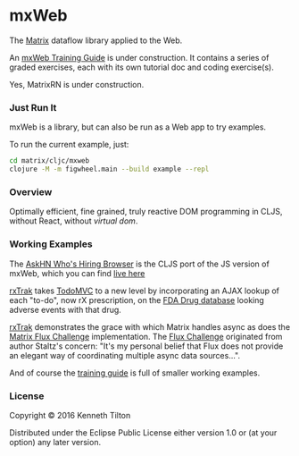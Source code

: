 # mxWeb

The [Matrix](https://github.com/kennytilton/matrix/tree/master/cljs/matrix) dataflow library applied to the Web. 

An [mxWeb Training Guide](https://github.com/kennytilton/mxweb-trainer/wiki) is under construction. It contains a series of graded exercises, each with its own tutorial doc and coding exercise(s).

Yes, MatrixRN is under construction.

### Just Run It

mxWeb is a library, but can also be run as a Web app to try examples.

To run the current example, just:
```bash
cd matrix/cljc/mxweb
clojure -M -m figwheel.main --build example --repl
```

### Overview

Optimally efficient, fine grained, truly reactive DOM programming in CLJS, without React, without _virtual dom_.

### Working Examples

The [AskHN Who's Hiring Browser](https://github.com/kennytilton/matrix/tree/main/cljc/whoshiring) is the CLJS port of the JS version of mxWeb, which you can find [live here](https://kennytilton.github.io/whoishiring/)

[rxTrak](https://github.com/kennytilton/matrix/tree/master/cljs/rxtrak) takes [TodoMVC](https://todomvc.com/) to a new level by incorporating an AJAX lookup of each "to-do", now rX prescription, on the [FDA Drug database](https://open.fda.gov/apis/) looking adverse events with that drug. 

[rxTrak](https://github.com/kennytilton/matrix/tree/master/cljs/rxtrak) demonstrates the grace with which Matrix handles async as does the [Matrix Flux Challenge](https://github.com/kennytilton/matrix/tree/master/cljs/fluxchallenge) implementation. The [Flux Challenge](https://github.com/staltz/flux-challenge) originated from author Staltz's concern: "It's my personal belief that Flux does not provide an elegant way of coordinating multiple async data sources...".

And of course the [training guide](https://github.com/kennytilton/mxweb-trainer/wiki) is full of smaller working examples.

### License

Copyright © 2016 Kenneth Tilton

Distributed under the Eclipse Public License either version 1.0 or (at your option) any later version.
